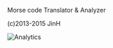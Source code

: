 Morse code Translator & Analyzer

(c)2013-2015 JinH

![Analytics](https://ga-beacon.appspot.com/UA-39552694-1/morse)
